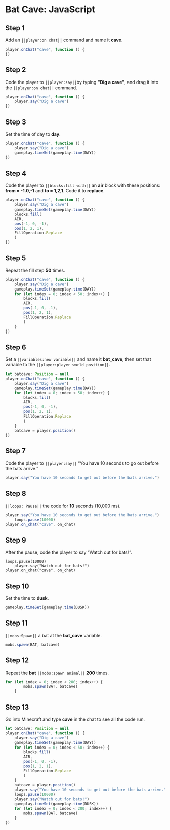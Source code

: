 # Bat Cave: JavaScript

## Step 1
Add an ``||player:on chat||`` command and name it **cave**.

```javascript
player.onChat("cave", function () {
})
```

## Step 2

Code the player to  ``||player:say||``by typing **"Dig a cave"**, and drag it into the ``||player:on chat||`` command.

```javascript
player.onChat("cave", function () {
    player.say("Dig a cave")
})
```

## Step 3

Set the time of day to **day**.

```javascript
player.onChat("cave", function () {
    player.say("Dig a cave")
    gameplay.timeSet(gameplay.time(DAY))
})
```

## Step 4

Code the player to ``||blocks:fill with||`` an **air** block with these positions: **from  = -1.0,-1** and **to = 1,2,1**. Code it to **replace**.

```javascript
player.onChat("cave", function () {
    player.say("Dig a cave")
    gameplay.timeSet(gameplay.time(DAY))
    blocks.fill(
    AIR,
    pos(-1, 0, -1),
    pos(1, 2, 1),
    FillOperation.Replace
    )
})
```

## Step 5

Repeat the fill step **50** times.

```javascript
player.onChat("cave", function () {
    player.say("Dig a cave")
    gameplay.timeSet(gameplay.time(DAY))
    for (let index = 0; index < 50; index++) {
        blocks.fill(
        AIR,
        pos(-1, 0, -1),
        pos(1, 2, 1),
        FillOperation.Replace
        )
    }
})
```

## Step 6

Set a ``||variables:new variable||`` and name it **bat_cave**, then set that variable to the  ``||player:player world position||``.

```javascript
let batcave: Position = null
player.onChat("cave", function () {
    player.say("Dig a cave")
    gameplay.timeSet(gameplay.time(DAY))
    for (let index = 0; index < 50; index++) {
        blocks.fill(
        AIR,
        pos(-1, 0, -1),
        pos(1, 2, 1),
        FillOperation.Replace
        )
    }
    batcave = player.position()
})
```

## Step 7

Code the player to ``||player:say||`` “You have 10 seconds to go out before the bats arrive.”

```javascript
player.say("You have 10 seconds to get out before the bats arrive.")
```

## Step 8

``||loops: Pause||`` the code for **10** seconds (10,000 ms).

```javascript
player.say("You have 10 seconds to get out before the bats arrive.")
    loops.pause(10000)
player.on_chat("cave", on_chat)
```

## Step 9

After the pause, code the player to say “Watch out for bats!”.

```spy
loops.pause(10000)
    player.say("Watch out for bats!")
player.on_chat("cave", on_chat)
```

## Step 10

Set the time to **dusk**.

```javascript
gameplay.timeSet(gameplay.time(DUSK))
```

## Step 11

``||mobs:Spawn||`` a bat at the **bat_cave** variable.

```javascript
mobs.spawn(BAT, batcave)
```

## Step 12

Repeat the **bat** ``||mobs:spawn animal||`` **200** times.

```javascript
for (let index = 0; index < 200; index++) {
        mobs.spawn(BAT, batcave)
    }
```

## Step 13

Go into Minecraft and type **cave** in the chat to see all the code run.


```javascript
let batcave: Position = null
player.onChat("cave", function () {
    player.say("Dig a cave")
    gameplay.timeSet(gameplay.time(DAY))
    for (let index = 0; index < 50; index++) {
        blocks.fill(
        AIR,
        pos(-1, 0, -1),
        pos(1, 2, 1),
        FillOperation.Replace
        )
    }
    batcave = player.position()
    player.say("You have 10 seconds to get out before the bats arrive.")
    loops.pause(10000)
    player.say("Watch out for bats!")
    gameplay.timeSet(gameplay.time(DUSK))
    for (let index = 0; index < 200; index++) {
        mobs.spawn(BAT, batcave)
    }
})
```

